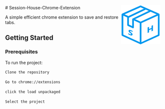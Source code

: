 
<img src="icon_small.png" align="right"/>
# Session-House-Chrome-Extension

A simple efficient chrome extension to save and restore tabs.

## Getting Started

### Prerequisites

To run the project:
```
Clone the repository 

Go to chrome://extensions 

click the load unpackaged 

Select the project
```
